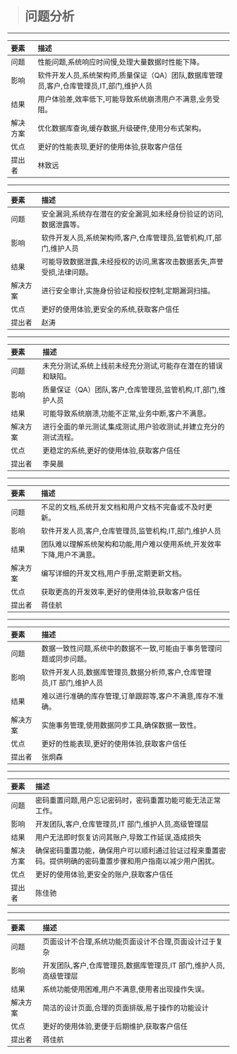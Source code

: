 > # 问题分析

---

| 要素     | 描述                                                                                     |
| :------- | :--------------------------------------------------------------------------------------- |
| 问题     | 性能问题,系统响应时间慢,处理大量数据时性能下降。                                         |
| 影响     | 软件开发人员,系统架构师,质量保证（QA）团队,数据库管理员,客户,仓库管理员,IT,部门,维护人员 |
| 结果     | 用户体验差,效率低下,可能导致系统崩溃用户不满意,业务受阻。                                |
| 解决方案 | 优化数据库查询,缓存数据,升级硬件,使用分布式架构。                                        |
| 优点     | 更好的性能表现,更好的使用体验,获取客户信任                                               |
| 提出者   | 林致远                                                                                   |

---

| 要素     | 描述                                                                 |
| :------- | :------------------------------------------------------------------- |
| 问题     | 安全漏洞,系统存在潜在的安全漏洞,如未经身份验证的访问,数据泄露等。    |
| 影响     | 软件开发人员,系统架构师,客户,仓库管理员,监管机构,IT,部门,维护人员    |
| 结果     | 可能导致数据泄露,未经授权的访问,黑客攻击数据丢失,声誉受损,法律问题。 |
| 解决方案 | 进行安全审计,实施身份验证和授权控制,定期漏洞扫描。                   |
| 优点     | 更好的使用体验,更安全的系统,获取客户信任                             |
| 提出者   | 赵涛                                                                 |

---

| 要素     | 描述                                                            |
| :------- | :-------------------------------------------------------------- |
| 问题     | 未充分测试,系统上线前未经充分测试,可能存在潜在的错误和缺陷。    |
| 影响     | 质量保证（QA）团队,客户,仓库管理员,监管机构,IT,部门,维护人员    |
| 结果     | 可能导致系统崩溃,功能不正常,业务中断,客户不满意。               |
| 解决方案 | 进行全面的单元测试,集成测试,用户验收测试,并建立充分的测试流程。 |
| 优点     | 更稳定的系统,更好的使用体验,获取客户信任                        |
| 提出者   | 李昊晨                                                          |

---

| 要素     | 描述                                                                  |
| :------- | :-------------------------------------------------------------------- |
| 问题     | 不足的文档,系统开发文档和用户文档不完备或不及时更新。                 |
| 影响     | 软件开发人员,客户,仓库管理员,监管机构,IT,部门,维护人员                |
| 结果     | 团队难以理解系统架构和功能,用户难以使用系统,开发效率下降,用户不满意。 |
| 解决方案 | 编写详细的开发文档,用户手册,定期更新文档。                            |
| 优点     | 获取更高的开发效率,更好的使用体验,获取客户信任                        |
| 提出者   | 蒋佳航                                                                |

---

| 要素     | 描述                                                                  |
| :------- | :-------------------------------------------------------------------- |
| 问题     | 数据一致性问题,系统中的数据不一致,可能由于事务管理问题或同步问题。    |
| 影响     | 软件开发人员,数据库管理员,数据分析师,客户,仓库管理员,IT 部门,维护人员 |
| 结果     | 难以进行准确的库存管理,订单跟踪等,客户不满意,库存不准确。             |
| 解决方案 | 实施事务管理,使用数据同步工具,确保数据一致性。                        |
| 优点     | 更好的性能表现,更好的使用体验,获取客户信任                            |
| 提出者   | 张炯森                                                                |

---

| 要素     | 描述                                                                                                       |
| :------- | :--------------------------------------------------------------------------------------------------------- |
| 问题     | 密码重置问题,用户忘记密码时，密码重置功能可能无法正常工作。                                                |
| 影响     | 开发团队,客户,仓库管理员,IT 部门,维护人员,高级管理层                                                       |
| 结果     | 用户无法即时恢复访问其账户,导致工作延误,造成损失                                                           |
| 解决方案 | 确保密码重置功能，确保用户可以顺利通过验证过程来重置密码。提供明确的密码重置步骤和用户指南以减少用户困扰。 |
| 优点     | 更好的使用体验,更安全的账户,获取客户信任                                                                   |
| 提出者   | 陈佳驰                                                                                                     |

---

| 要素     | 描述                                                              |
| :------- | :---------------------------------------------------------------- |
| 问题     | 页面设计不合理,系统功能页面设计不合理,页面设计过于复杂            |
| 影响     | 开发团队,客户,仓库管理员,数据库管理员,IT 部门,维护人员,高级管理层 |
| 结果     | 系统功能使用困难,用户不满意,使用者出现操作失误。                  |
| 解决方案 | 简洁的设计页面,合理的页面排版,易于操作的功能设计                  |
| 优点     | 更好的使用体验,更便于后期维护,获取客户信任                        |
| 提出者   | 蒋佳航                                                            |
